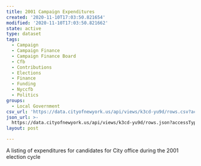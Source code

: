 ```yaml
---
title: 2001 Campaign Expenditures
created: '2020-11-10T17:03:50.821654'
modified: '2020-11-10T17:03:50.821662'
state: active
type: dataset
tags:
  - Campaign
  - Campaign Finance
  - Campaign Finance Board
  - Cfb
  - Contributions
  - Elections
  - Finance
  - Funding
  - Nyccfb
  - Politics
groups:
  - Local Government
csv_url: 'https://data.cityofnewyork.us/api/views/k3cd-yu9d/rows.csv?accessType=DOWNLOAD'
json_url: >-
  https://data.cityofnewyork.us/api/views/k3cd-yu9d/rows.json?accessType=DOWNLOAD
layout: post

---
```

A listing of  expenditures for candidates for City office during the 2001 election cycle
